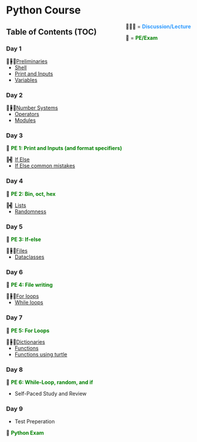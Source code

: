 # Python Course

<div style=float:right>
👨🏽‍🏫 = <span style="color: #2c99ff"><b>Discussion/Lecture</b></span>

🧠 = <span style="color: green"><b>PE/Exam</b></span>
</div>

## Table of Contents (TOC)

### Day 1 

<div style=float:left>👨🏽‍🏫</div> 

- [Preliminaries][ex_0a_preliminaries] 
- [Shell][ex_0b_shell]
- [Print and Inputs][ex_1a_prints_and_inputs]  
- [Variables][ex_1b_variables] 

### Day 2

<div style=float:left>👩🏽‍🏫</div>  

- [Number Systems][ex_2a_number_systems]  
- [Operators][ex_2b_operators]
- [Modules][ex_2c_modules]

### Day 3
🧠 <span style="color: green"><b>PE 1: Print and Inputs (and format specifiers)</b></span>

<div style=float:left>👨‍🏫</div>  

- [If Else][ex_3a_if_else]  
- [If Else common mistakes][ex_3b_if_else_common_mistakes]

### Day 4
🧠 <span style="color: green"><b>PE 2: Bin, oct, hex</b></span>

<div style=float:left>👩‍🏫</div>   

- [Lists][ex_4a_lists] 
- [Randomness][ex_4b_randomness]

### Day 5
🧠 <span style="color: green"><b>PE 3: If-else</b></span>

<div style=float:left>👨🏽‍🏫</div>   

- [Files][ex_5a_files]
- [Dataclasses][ex_5b_dataclasses] 

### Day 6
🧠 <span style="color: green"><b>PE 4: File writing</b></span>

<div style=float:left>👩🏼‍🏫</div>   

- [For loops][ex_6a_for_loops]
- [While loops][ex_6b_while_loops]

### Day 7
🧠 <span style="color: green"><b>PE 5: For Loops</b></span>

<div style=float:left>👨🏼‍🏫</div>   

- [Dictionaries][ex_7a_dictionaries]
- [Functions][ex_7b_functions]
- [Functions using turtle][ex_8a_functions_using_turtle]  

### Day 8
🧠 <span style="color: green"><b>PE 6: While-Loop, random, and if </b></span>

- Self-Paced Study and Review

### Day 9
- Test Preperation

🧠 <span style="color: green"><b>Python Exam</b></span>



[ex_0a_preliminaries]: https://github.com/python-can-define-radio/python-course/blob/main/classroom_activities/Ch01_Basics/ex_0a_preliminaries.md  
[ex_0b_shell]: https://github.com/python-can-define-radio/python-course/blob/main/classroom_activities/Ch01_Basics/ex_0b_shell.md
[ex_1a_prints_and_inputs]: https://github.com/python-can-define-radio/python-course/blob/main/classroom_activities/Ch01_Basics/ex_1a_print_and_inputs.md
[ex_1b_variables]: https://github.com/python-can-define-radio/python-course/blob/main/classroom_activities/Ch01_Basics/ex_1b_variables_modules_formatting.md
[ex_2a_number_systems]: https://github.com/python-can-define-radio/python-course/blob/main/classroom_activities/Ch01_Basics/ex_2a_number_systems.md
[ex_2b_operators]: https://github.com/python-can-define-radio/python-course/blob/main/classroom_activities/Ch01_Basics/ex_2b_operators.md
[ex_2c_modules]: https://github.com/python-can-define-radio/python-course/blob/main/classroom_activities/Ch01_Basics/ex_1b_variables_modules_formatting.md#modules
[ex_3a_if_else]: https://github.com/python-can-define-radio/python-course/blob/main/classroom_activities/Ch01_Basics/ex_3a_if_else.md
[ex_3b_if_else_common_mistakes]: https://github.com/python-can-define-radio/python-course/blob/main/classroom_activities/Ch01_Basics/ex_3b_if_else_common_mistakes.md
[ex_4a_lists]: https://github.com/python-can-define-radio/python-course/blob/main/classroom_activities/Ch01_Basics/ex_4a_lists.md
[ex_4b_randomness]: https://github.com/python-can-define-radio/python-course/blob/main/classroom_activities/Ch01_Basics/ex_5a_randomness.md
[ex_5a_files]: https://github.com/python-can-define-radio/python-course/blob/main/classroom_activities/Ch01_Basics/ex_4b_files.md
[ex_5b_dataclasses]: https://github.com/python-can-define-radio/python-course/blob/main/classroom_activities/Ch01_Basics/ex_6a_dataclasses.md
[ex_6a_for_loops]: https://github.com/python-can-define-radio/python-course/blob/main/classroom_activities/Ch01_Basics/ex_4c_for_loops.md
[ex_6b_while_loops]: https://github.com/python-can-define-radio/python-course/blob/main/classroom_activities/Ch01_Basics/ex_5b_while_loops.md
[ex_7a_dictionaries]: https://github.com/python-can-define-radio/python-course/blob/main/classroom_activities/Ch01_Basics/ex_7a_dictionaries.md
[ex_7b_functions]: https://github.com/python-can-define-radio/python-course/blob/main/classroom_activities/Ch01_Basics/ex_7b_functions.md
[ex_8a_functions_using_turtle]: https://github.com/python-can-define-radio/python-course/blob/main/classroom_activities/Ch01_Basics/ex_8a_functions_using_turtle.md
